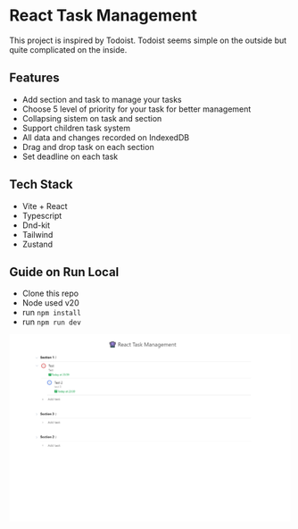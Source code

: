 # React Task Management

This project is inspired by Todoist. Todoist seems simple on the outside but quite complicated on the inside.

## Features

- Add section and task to manage your tasks
- Choose 5 level of priority for your task for better management
- Collapsing sistem on task and section
- Support children task system
- All data and changes recorded on IndexedDB
- Drag and drop task on each section
- Set deadline on each task

## Tech Stack

- Vite + React
- Typescript
- Dnd-kit
- Tailwind
- Zustand

## Guide on Run Local

- Clone this repo
- Node used v20
- run `npm install`
- run `npm run dev`

![Screenshot](public/react-task-management.png)
